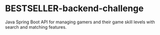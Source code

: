 # BESTSELLER-backend-challenge
Java Spring Boot API for managing gamers and their game skill levels with search and matching features.
